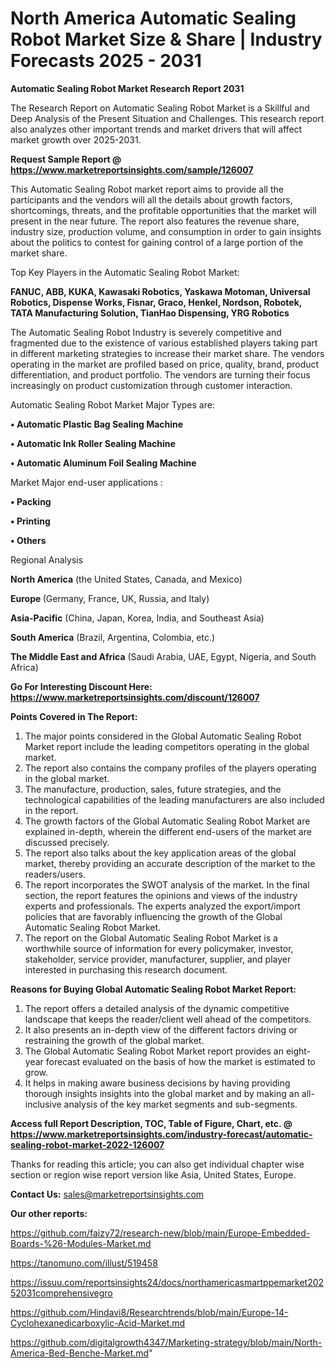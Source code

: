 # North America Automatic Sealing Robot Market Size & Share | Industry Forecasts 2025 - 2031

<strong>Automatic Sealing Robot Market Research Report 2031</strong>

The Research Report on Automatic Sealing Robot Market is a Skillful and Deep Analysis of the Present Situation and Challenges. This research report also analyzes other important trends and market drivers that will affect market growth over 2025-2031.

<strong>Request Sample Report @ <a href=https://www.marketreportsinsights.com/sample/126007>https://www.marketreportsinsights.com/sample/126007</a></strong>

This Automatic Sealing Robot market report aims to provide all the participants and the vendors will all the details about growth factors, shortcomings, threats, and the profitable opportunities that the market will present in the near future. The report also features the revenue share, industry size, production volume, and consumption in order to gain insights about the politics to contest for gaining control of a large portion of the market share.

Top Key Players in the Automatic Sealing Robot Market:

<strong>FANUC, ABB, KUKA, Kawasaki Robotics, Yaskawa Motoman, Universal Robotics, Dispense Works, Fisnar, Graco, Henkel, Nordson, Robotek, TATA Manufacturing Solution, TianHao Dispensing, YRG Robotics</strong>

The Automatic Sealing Robot Industry is severely competitive and fragmented due to the existence of various established players taking part in different marketing strategies to increase their market share. The vendors operating in the market are profiled based on price, quality, brand, product differentiation, and product portfolio. The vendors are turning their focus increasingly on product customization through customer interaction.

Automatic Sealing Robot Market Major Types are:

<strong>• Automatic Plastic Bag Sealing Machine

• Automatic Ink Roller Sealing Machine

• Automatic Aluminum Foil Sealing Machine</strong>

Market Major end-user applications :

<strong>• Packing

• Printing

• Others</strong>

Regional Analysis

</u><strong><b>North America</b></strong> (the United States, Canada, and Mexico)

<strong><b>Europe </b></strong>(Germany, France, UK, Russia, and Italy)

<strong><b>Asia-Pacific</b></strong> (China, Japan, Korea, India, and Southeast Asia)

<strong><b>South America</b></strong> (Brazil, Argentina, Colombia, etc.)

<strong><b>The Middle East and Africa</b></strong> (Saudi Arabia, UAE, Egypt, Nigeria, and South Africa)

<strong>Go For Interesting Discount Here: <a href=https://www.marketreportsinsights.com/discount/126007>https://www.marketreportsinsights.com/discount/126007</a></strong>

<strong>Points Covered in The Report:</strong>
<ol>
  <li>The major points considered in the Global Automatic Sealing Robot Market report include the leading competitors operating in the global market.</li>
  <li>The report also contains the company profiles of the players operating in the global market.</li>
  <li>The manufacture, production, sales, future strategies, and the technological capabilities of the leading manufacturers are also included in the report.</li>
  <li>The growth factors of the Global Automatic Sealing Robot Market are explained in-depth, wherein the different end-users of the market are discussed precisely.</li>
  <li>The report also talks about the key application areas of the global market, thereby providing an accurate description of the market to the readers/users.</li>
  <li>The report incorporates the SWOT analysis of the market. In the final section, the report features the opinions and views of the industry experts and professionals. The experts analyzed the export/import policies that are favorably influencing the growth of the Global Automatic Sealing Robot Market.</li>
  <li>The report on the Global Automatic Sealing Robot Market is a worthwhile source of information for every policymaker, investor, stakeholder, service provider, manufacturer, supplier, and player interested in purchasing this research document.</li>
</ol>
<strong>Reasons for Buying Global Automatic Sealing Robot Market Report:</strong>

<ol>
  <li>The report offers a detailed analysis of the dynamic competitive landscape that keeps the reader/client well ahead of the competitors.</li>
  <li>It also presents an in-depth view of the different factors driving or restraining the growth of the global market.</li>
  <li>The Global Automatic Sealing Robot Market report provides an eight-year forecast evaluated on the basis of how the market is estimated to grow.</li>
  <li>It helps in making aware business decisions by having providing thorough insights insights into the global market and by making an all-inclusive analysis of the key market segments and sub-segments.</li>
</ol>
<strong>Access full Report Description, TOC, Table of Figure, Chart, etc. @ <a href=https://www.marketreportsinsights.com/industry-forecast/automatic-sealing-robot-market-2022-126007>https://www.marketreportsinsights.com/industry-forecast/automatic-sealing-robot-market-2022-126007</a></strong>


Thanks for reading this article; you can also get individual chapter wise section or region wise report version like Asia, United States, Europe.

<strong>Contact Us:</strong>
sales@marketreportsinsights.com

<strong>Our other reports:</strong>

<a href=https://github.com/faizy72/research-new/blob/main/Europe-Embedded-Boards-%26-Modules-Market.md>https://github.com/faizy72/research-new/blob/main/Europe-Embedded-Boards-%26-Modules-Market.md</a>

<a href=https://tanomuno.com/illust/519458>https://tanomuno.com/illust/519458</a>

<a href=https://issuu.com/reportsinsights24/docs/northamericasmartppemarket20252031comprehensivegro>https://issuu.com/reportsinsights24/docs/northamericasmartppemarket20252031comprehensivegro</a>

<a href=https://github.com/Hindavi8/Researchtrends/blob/main/Europe-14-Cyclohexanedicarboxylic-Acid-Market.md>https://github.com/Hindavi8/Researchtrends/blob/main/Europe-14-Cyclohexanedicarboxylic-Acid-Market.md</a>

<a href=https://github.com/digitalgrowth4347/Marketing-strategy/blob/main/North-America-Bed-Benche-Market.md>https://github.com/digitalgrowth4347/Marketing-strategy/blob/main/North-America-Bed-Benche-Market.md</a>"
